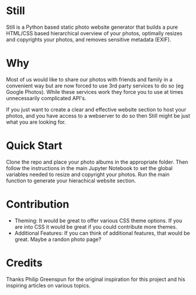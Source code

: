 
# Still

Still is a Python based static photo website generator that builds a pure HTML/CSS based hierarchical overview of your photos, optimally resizes and copyrights your photos, and removes sensitive metadata (EXIF).

# Why

Most of us would like to share our photos with friends and family in a convenient way but are now forced to use 3rd party services to do so (eg Google Photos). While these services work they force you to use at times unnecessarily complicated API's.

If you just want to create a clear and effective website section to host your photos, and you have access to a webserver to do so then Still might be just what you are looking for. 

# Quick Start

Clone the repo and place your photo albums in the appropriate folder. Then follow the instructions in the main Jupyter Notebook to set the global variables needed to resize and copyright your photos. Run the main function to generate your hierachical website section.

# Contribution

- Theming: It would be great to offer various CSS theme options. If you are into CSS it would be great if you could contribute more themes.
- Additional Features: If you can think of additional features, that would be great. Maybe a randon photo page?

# Credits

Thanks Philip Greenspun for the original inspiration for this project and his inspiring articles on various topics.

